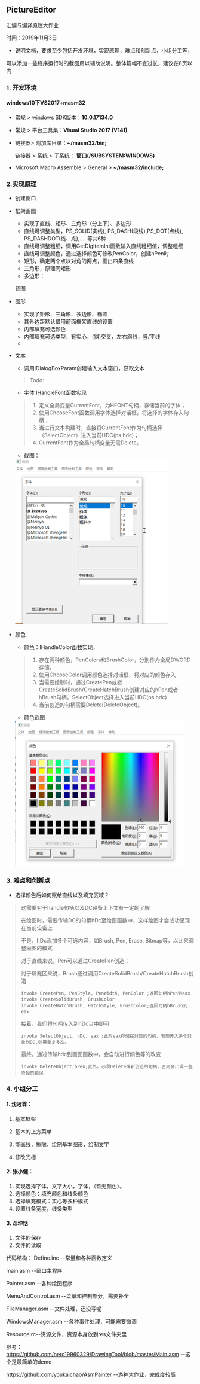 ## PictureEditor

汇编与编译原理大作业

时间：2019年11月3日

- 说明文档，要求至少包括开发环境，实现原理，难点和创新点，小组分工等，

可以添加一些程序运行时的截图用以辅助说明。整体篇幅不宜过长，建议在8页以内

### 1. 开发环境

#### windows10下VS2017+masm32

+ 常规 > windows SDK版本：**10.0.17134.0**

+ 常规 > 平台工具集：**Visual Studio 2017 (V141)**

+ 链接器> 附加库目录：**~/masm32/bin;**

  链接器 > 系统 > 子系统：	**窗口(/SUBSYSTEM:WINDOWS)**

+ Microsoft  Macro Assemble > General > **~/masm32/include;**

### 2.实现原理

+ 创建窗口

+ 框架画图

  + 实现了直线、矩形、三角形（分上下）、多边形
  + 直线可调整类型，PS_SOLID(实线), PS_DASH(段线),PS_DOT(点线), PS_DASHDOT(线、点),.... 等共6种
  + 直线可调整粗细，调用GetDlgItemInt函数输入直线粗细值，调整粗细
  + 直线可调整颜色，通过选择颜色可修改PenColor，创建hPen时
  + 矩形，确定两个点以对角的两点，画出四条直线
  + 三角形，原理同矩形
  + 多边形：

  截图

+ 图形

  + 实现了矩形、三角形、多边形、椭圆
  + 其外边距默认借用前面框架直线的设置
  + 内部填充可选颜色
  + 内部填充可选类型，有实心，(斜)交叉，左右斜线，竖/平线
  + 

+ 文本

  + 调用IDialogBoxParam创建输入文本窗口，获取文本

  > Todo:  

  + 字体 IHandleFont函数实现

  >  1. 定义全局变量CurrentFont，为HFONT句柄，存储当前的字体；
  >  2. 使用ChooseFont函数调用字体选择对话框，将选择的字体存入句柄；
  >  3. 当进行文本构建时，直接将CurrentFont作为句柄选择（SelectObject）进入当前HDC(ps.hdc)；
  >  4. CurrentFont作为全局句柄变量无需Delete。

  + 截图：

  <img src="choosefont.png" style="zoom:50%;" />

+ 颜色

  + 颜色：IHandleColor函数实现，
  > 1. 存在两种颜色，PenColora和BrushColor，分别作为全局DWORD存储。
  > 2. 使用ChooseColor调用颜色选择对话框，将对应的颜色存入
  > 3. 当需要绘制时，通过CreatePen或者CreateSolidBrush/CreateHatchBrush创建对应的hPen或者hBrush句柄。SelectObject选择进入当前HDC(ps.hdc)
  > 4. 当前创造的句柄需要Delete(DeleteObject)。
  
  + 颜色截图
  
  <img src="choosecolor.png" style="zoom:50%;" />

### 3. 难点和创新点

+ 选择颜色后如何赋给直线以及填充区域？

> 这需要对于handle句柄以及DC设备上下文有一定的了解
>
> 在绘图时，需要传输DC的句柄hDc至绘图函数中，这样绘图才会成功呈现在当前设备上
>
> 于是，hDc添加多个可选内容，如Brush, Pen, Erase, Bitmap等，以此来调整画图的模式
>
> 对于直线来说，Pen可以通过CreatePen创造；
>
> 对于填充区来说，Brush通过调用CreateSolidBrush/CreateHatchBrush创造
>
> ```assembly
> invoke CreatePen, PenStyle, PenWidth, PenColor ;返回句柄hPen到eax
> invoke CreateSolidBrush, BrushColor
> invoke CreateHatchBrush, HatchStyle, BrushColor;返回句柄hBrush到eax
> ```
>
> 接着，我们将句柄传入到hDc当中即可
>
> ```assembly
> invoke SelectObject, hDc, eax ;此时eax存储在对应的句柄，若想传入多个对象到DC,则需重复多次。
> ```
>
> 最终，通过传输hdc到画图函数中，会自动进行颜色等的改变
>
> ```assembly
> invoke DeleteObject,hPen;此外，必须Delete掉新创造的句柄，否则会出现一些奇怪的错误 
> ```

### 4. 小组分工

#### 1. 沈冠霖：

1. 基本框架

2. 基本的上方菜单

3. 能画线，擦除，绘制基本图形，绘制文字

4. 修改光标

#### 2. 张小健：

1. 实现选择字体，文字大小，字体，（暂无颜色）。
2. 选择颜色：填充颜色和线条颜色
3. 选择填充模式：实心等多种模式
4. 设置线条宽度，线条类型

#### 3. 邓坤恬

1. 文件的保存
2. 文件的读取



代码结构：
Define.inc --常量和各种函数定义

main.asm --窗口主程序

Painter.asm --各种绘图程序

MenuAndControl.asm --菜单和控制部分，需要补全

FileManager.asm --文件处理，还没写呢

WindowsManager.asm --各种事件处理，可能需要微调

Resource.rc--资源文件，资源本身放到res文件夹里





参考：https://github.com/nero19960329/DrawingTool/blob/master/Main.asm  --这个是最简单的demo

https://github.com/youkaichao/AsmPainter  --游神大作业，完成度较高
